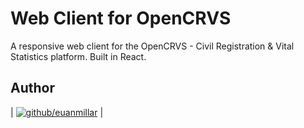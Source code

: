 # Web Client for OpenCRVS

A responsive web client for the OpenCRVS - Civil Registration & Vital Statistics platform.
Built in React.

## Author

| [![github/euanmillar](https://avatars0.githubusercontent.com/u/3169954?v=3&s=460)](http://linkedin.com/in/euanmillar/ "Euan Millar") |

